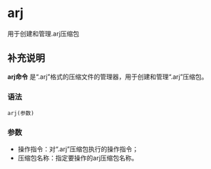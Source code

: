 arj
===

用于创建和管理.arj压缩包

## 补充说明

**arj命令** 是“.arj”格式的压缩文件的管理器，用于创建和管理“.arj”压缩包。

### 语法  

```
arj(参数)
```

### 参数  

*   操作指令：对“.arj”压缩包执行的操作指令；
*   压缩包名称：指定要操作的arj压缩包名称。


<!-- Linux命令行搜索引擎：https://jaywcjlove.github.io/linux-command/ -->